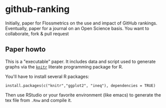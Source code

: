 # github-ranking

Initially, paper for Flossmetrics on the use and impact of GitHub rankings. Eventually, paper for a journal on an Open Science basis. You want to collaborate, fork & pull request 

## Paper howto

This is a "executable" paper. It includes data and script used to generate graphs via the [`knitr`](https://github.com/yihui/knitr#readme) literate programming package for R. 

You'll have to install several R packages:

	install.packages(c("knitr","ggplot2", "ineq"), dependencies = TRUE)

Then use RStudio or your favorite environment (like emacs) to generate the tex file from `.Rnw` and compile it. 
